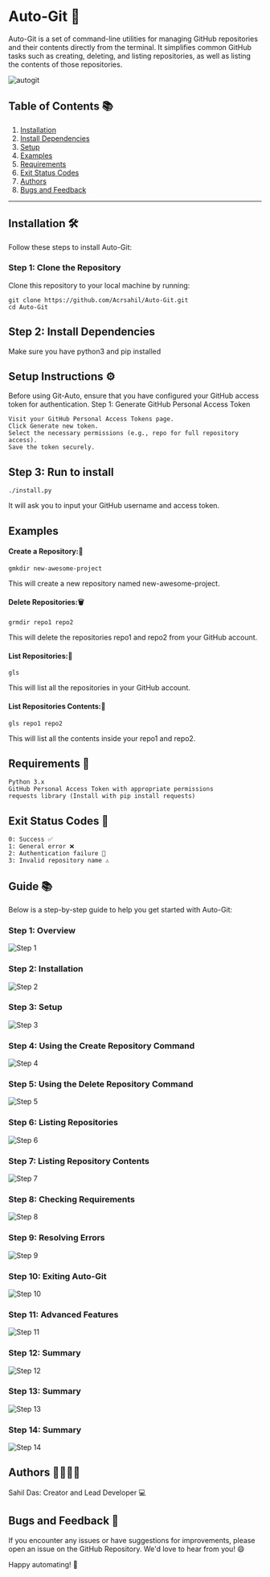 # **Auto-Git** 🚀

Auto-Git is a set of command-line utilities for managing GitHub repositories and their contents directly from the terminal. It simplifies common GitHub tasks such as creating, deleting, and listing repositories, as well as listing the contents of those repositories.

![autogit](https://github.com/user-attachments/assets/457b361d-d48c-4d22-99a0-78175b36a820)

## **Table of Contents** 📚

1. [Installation](#installation-%EF%B8%8F)
2. [Install Dependencies](#step-2-install-dependencies)
3. [Setup](#step-3-run-to-install)
4. [Examples](#examples)
5. [Requirements](#requirements-)
6. [Exit Status Codes](#exit-status-codes-)
7. [Authors](#authors-)
8. [Bugs and Feedback](#bugs-and-feedback-)

---

## **Installation** 🛠️

Follow these steps to install Auto-Git:

### **Step 1: Clone the Repository**

Clone this repository to your local machine by running:

```
git clone https://github.com/Acrsahil/Auto-Git.git
cd Auto-Git
```

## Step 2: Install Dependencies

Make sure you have python3 and pip installed

## Setup Instructions ⚙️

Before using Git-Auto, ensure that you have configured your GitHub access token for authentication.
Step 1: Generate GitHub Personal Access Token

    Visit your GitHub Personal Access Tokens page.
    Click Generate new token.
    Select the necessary permissions (e.g., repo for full repository access).
    Save the token securely.

## Step 3: Run to install

    ./install.py

It will ask you to input your GitHub username and access token.

## Examples

#### Create a Repository:📂

    gmkdir new-awesome-project

This will create a new repository named new-awesome-project.

#### Delete Repositories:🗑️

    grmdir repo1 repo2

This will delete the repositories repo1 and repo2 from your GitHub account.

#### List Repositories:📜

    gls

This will list all the repositories in your GitHub account.

#### List Repositories Contents:📁

    gls repo1 repo2

This will list all the contents inside your repo1 and repo2.

## Requirements 📌

    Python 3.x
    GitHub Personal Access Token with appropriate permissions
    requests library (Install with pip install requests)

## Exit Status Codes 🚦

    0: Success ✅
    1: General error ❌
    2: Authentication failure 🔐
    3: Invalid repository name ⚠️

## **Guide** 📚

Below is a step-by-step guide to help you get started with Auto-Git:

### **Step 1: Overview**
![Step 1](guide/1.png)

### **Step 2: Installation**
![Step 2](guide/2.png)

### **Step 3: Setup**
![Step 3](guide/3.png)

### **Step 4: Using the Create Repository Command**
![Step 4](guide/4.png)

### **Step 5: Using the Delete Repository Command**
![Step 5](guide/5.png)

### **Step 6: Listing Repositories**
![Step 6](guide/6.png)

### **Step 7: Listing Repository Contents**
![Step 7](guide/7.png)

### **Step 8: Checking Requirements**
![Step 8](guide/8.png)

### **Step 9: Resolving Errors**
![Step 9](guide/9.png)

### **Step 10: Exiting Auto-Git**
![Step 10](guide/10.png)

### **Step 11: Advanced Features**
![Step 11](guide/11.png)

### **Step 12: Summary**
![Step 12](guide/12.png)    

### **Step 13: Summary**
![Step 13](guide/13.png) 

### **Step 14: Summary**
![Step 14](guide/14.png) 

## Authors 👨‍💻👩‍💻

Sahil Das: Creator and Lead Developer 💻

## Bugs and Feedback 🐞

If you encounter any issues or have suggestions for improvements, please open an issue on the GitHub Repository. We'd love to hear from you! 😄

Happy automating! 🚀
